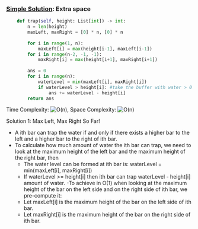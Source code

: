 ### [Simple Solution](/Array/TrappingRainWater/basic_sol.py): Extra space

```python
    def trap(self, height: List[int]) -> int:
        n = len(height)
        maxLeft, maxRight = [0] * n, [0] * n
        
        for i in range(1, n):
            maxLeft[i] = max(height[i-1], maxLeft[i-1])
        for i in range(n-2, -1, -1):
            maxRight[i] = max(height[i+1], maxRight[i+1])
            
        ans = 0
        for i in range(n):
            waterLevel = min(maxLeft[i], maxRight[i])
            if waterLevel > height[i]: #take the buffer with water > 0
                ans += waterLevel - height[i]
        return ans
```

Time Complexity: ![O(n)](<https://latex.codecogs.com/svg.image?\inline&space;O(n)>), 
Space Complexity: ![O(n)](<https://latex.codecogs.com/svg.image?\inline&space;O(n)>)

Solution 1: Max Left, Max Right So Far!
- A ith bar can trap the water if and only if there exists a higher bar to the left and a higher bar to the right of ith bar.
- To calculate how much amount of water the ith bar can trap, we need to look at the maximum height of the left bar and the maximum height of the right bar, then
    - The water level can be formed at ith bar is: waterLevel = min(maxLeft[i], maxRight[i])
    - If waterLevel >= height[i] then ith bar can trap waterLevel - height[i] amount of water.
-To achieve in O(1) when looking at the maximum height of the bar on the left side and on the right side of ith bar, we pre-compute it:
    - Let maxLeft[i] is the maximum height of the bar on the left side of ith bar.
    - Let maxRight[i] is the maximum height of the bar on the right side of ith bar.